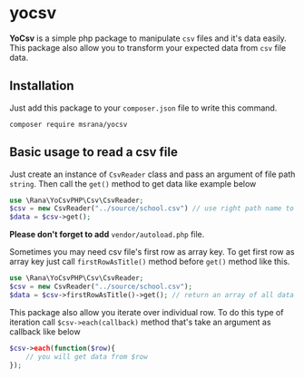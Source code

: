 # yocsv

**YoCsv** is a simple php package to manipulate `csv` files and it's data easily. This package also allow you to transform your expected data from `csv` file data.

## Installation
Just add this package to your `composer.json` file to write this command.
```
composer require msrana/yocsv
```

## Basic usage to read a csv file
Just create an instance of `CsvReader` class and pass an argument of file path `string`. Then call the `get()` method to get data like example below 
```php
use \Rana\YoCsvPHP\Csv\CsvReader;
$csv = new CsvReader("../source/school.csv") // use right path name to ignore `FileNotFoundException`
$data = $csv->get();
```
**Please don't forget to add** `vendor/autoload.php` file. 

Sometimes you may need csv file's first row as array key. To get first row as array key just call `firstRowAsTitle()` method before `get()` method like this.
```php
use \Rana\YoCsvPHP\Csv\CsvReader;
$csv = new CsvReader("../source/school.csv");
$data = $csv->firstRowAsTitle()->get(); // return an array of all data
```

This package also allow you iterate over individual row. To do this type of iteration call `$csv->each(callback)` method that's take an argument as callback like below
```php
$csv->each(function($row){
    // you will get data from $row
});
```